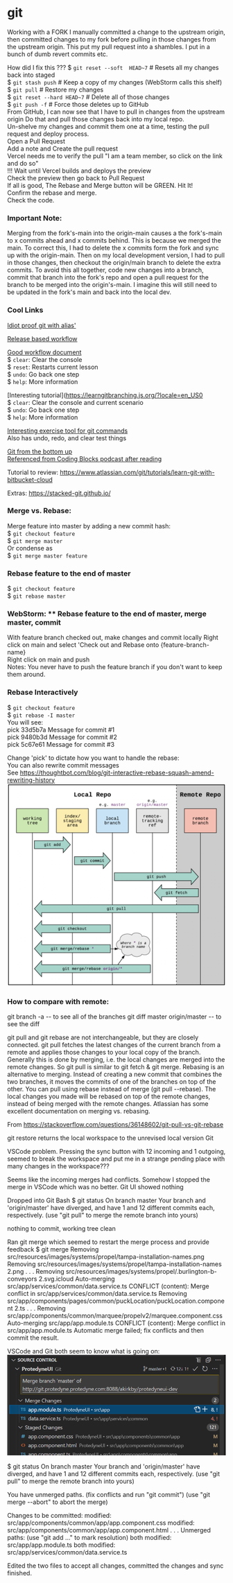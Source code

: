 # git

Working with a FORK
I manually committed a change to the upstream origin, then committed changes to my fork before pulling in those changes from the upstream origin. This put my pull request into a shambles. I put in a bunch of dumb revert commits etc.

How did I fix this ???
$ `git reset --soft  HEAD~7`     # Resets all my changes back into staged  
$ `git stash push`               # Keep a copy of my changes (WebStorm calls this shelf)  
$ `git pull`                     # Restore my changes  
$ `git reset --hard HEAD~7`      # Delete all of those changes  
$ `git push -f`                  # Force those deletes up to GitHub  
From GitHub, I can now see that I have to pull in changes from the upstream origin
Do that and pull those changes back into my local repo.  
Un-shelve my changes and commit them one at a time, testing the pull request and deploy process.  
Open a Pull Request  
Add a note and Create the pull request  
Vercel needs me to verify the pull "I am a team member, so click on the link and do so"  
!!! Wait until Vercel builds and deploys the preview  
Check the preview then go back to Pull Request  
If all is good, The Rebase and Merge button will be GREEN. Hit It!  
Confirm the rebase and merge.  
Check the code.  

### Important Note: 
Merging from the fork's-main into the origin-main causes a the fork's-main to x commits ahead and x commits behind.
This is because we merged the main. To correct this, I had to delete the x commits form the fork and sync up with the origin-main. Then on my local development version, I had to pull in those changes, then checkout the origin/main branch to delete the extra commits.
To avoid this all together, code new changes into a branch, commit that branch into the fork's repo and open a pull request for the branch to be merged into the origin's-main. I imagine this will still need to be updated in the fork's main and back into the local dev.

### Cool Links
[Idiot proof git with alias'](https://softwaredoug.com/blog/2022/11/09/idiot-proof-git-aliases.html)

[Release based workflow](https://medium.com/singlestone/a-git-workflow-using-rebase-1b1210de83e5)

[Good workflow document](https://trunkbaseddevelopment.com/)  
$ `clear`: Clear the console  
$ `reset`: Restarts current lesson  
$ `undo`: Go back one step  
$ `help`: More information  

[Interesting tutorial](https://learngitbranching.js.org/?locale=en_US0   
$ `clear`: Clear the console and current scenario  
$ `undo`: Go back one step  
$ `help`: More information  

[Interesting exercise tool for git commands](https://git-school.github.io/visualizing-git/)  
Also has undo, redo, and clear test things

[Git from the bottom up](https://jwiegley.github.io/git-from-the-bottom-up/)  
[Referenced from Coding Blocks podcast after reading](https://blog.plover.com/prog/git/tips.html)

Tutorial to review:
https://www.atlassian.com/git/tutorials/learn-git-with-bitbucket-cloud

Extras:
https://stacked-git.github.io/


### Merge vs. Rebase:
Merge feature into master by adding a new commit hash:  
$ `git checkout feature`  
$ `git merge master`  
Or condense as   
$ `git merge master feature`  

### Rebase feature to the end of master   
$ `git checkout feature`  
$ `git rebase master`  

### WebStorm: ** Rebase feature to the end of master, merge master, commit  
With feature branch checked out, make changes and commit locally
Right click on main and select 'Check out and Rebase onto {feature-branch-name}  
Right click on main and push  
Notes: You never have to push the feature branch if you don't want to keep them around.  

### Rebase Interactively
$ `git checkout feature`  
$ `git rebase -I master`  
You will see:  
pick 33d5b7a Message for commit #1  
pick 9480b3d Message for commit #2  
pick 5c67e61 Message for commit #3  

Change 'pick' to dictate how you want to handle the rebase:  
You can also rewrite commit messages  
See https://thoughtbot.com/blog/git-interactive-rebase-squash-amend-rewriting-history
![git-workflow.png](images/git-workflow.png)

### How to compare with remote:
git branch -a      -- to see all of the branches
git diff master origin/master     -- to see the diff

git pull and git rebase are not interchangeable, but they are closely connected.
git pull fetches the latest changes of the current branch from a remote and applies those changes to your local copy of the branch. Generally this is done by merging, i.e. the local changes are merged into the remote changes. So git pull is similar to git fetch & git merge.
Rebasing is an alternative to merging. Instead of creating a new commit that combines the two branches, it moves the commits of one of the branches on top of the other.
You can pull using rebase instead of merge (git pull --rebase). The local changes you made will be rebased on top of the remote changes, instead of being merged with the remote changes.
Atlassian has some excellent documentation on merging vs. rebasing.

From <https://stackoverflow.com/questions/36148602/git-pull-vs-git-rebase> 

git restore returns the local workspace to the unrevised local version
Git 

VSCode problem.
Pressing the sync button with 12 incoming and 1 outgoing, seemed to break the workspace and put me in a strange pending place with many changes in the workspace???

Seems like the incoming merges had conflicts.
Somehow I stopped the merge in VSCode which was no better. Git UI showed nothing

Dropped into Git Bash 
$ git status
On branch master
Your branch and 'origin/master' have diverged,
and have 1 and 12 different commits each, respectively.
  (use "git pull" to merge the remote branch into yours)

nothing to commit, working tree clean

Ran git merge which seemed to restart the merge process and provide feedback
$ git merge
Removing src/resources/images/systems/propel/tampa-installation-names.png
Removing src/resources/images/systems/propel/tampa-installation-names 2.png
.
.
.
Removing src/resources/images/systems/propel/.burlington-b-conveyors 2.svg.icloud
Auto-merging src/app/services/common/data.service.ts
CONFLICT (content): Merge conflict in src/app/services/common/data.service.ts
Removing src/app/components/pages/common/puckLocation/puckLocation.component 2.ts
.
.
.
Removing src/app/components/common/marquee/propelv2/marquee.component.css
Auto-merging src/app/app.module.ts
CONFLICT (content): Merge conflict in src/app/app.module.ts
Automatic merge failed; fix conflicts and then commit the result.

VSCode and Git both seem to know what is going on:
![git-vscode-problem.png](images%2Fgit-vscode-problem.png)

$ git status
On branch master
Your branch and 'origin/master' have diverged,
and have 1 and 12 different commits each, respectively.
  (use "git pull" to merge the remote branch into yours)

You have unmerged paths.
  (fix conflicts and run "git commit")
  (use "git merge --abort" to abort the merge)

Changes to be committed:
        modified:   src/app/components/common/app/app.component.css
        modified:   src/app/components/common/app/app.component.html
.
.
.
Unmerged paths:
  (use "git add <file>..." to mark resolution)
        both modified:   src/app/app.module.ts
        both modified:   src/app/services/common/data.service.ts

Edited the two files to accept all changes, committed the changes and sync finished.
